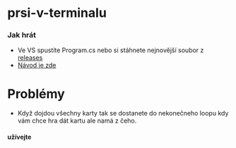 # prsi-v-terminalu

### Jak hrát
 -  Ve VS spustíte Program.cs nebo si stáhnete nejnovější soubor z [releases](https://github.com/Viking0001/prsi-v-terminalu/releases/latest)
 -  [Návod je zde](https://cs.wikipedia.org/wiki/Pr%C5%A1%C3%AD#Pr.C5.AFb.C4.9Bh_hry)

# Problémy
 - Když dojdou všechny karty tak se dostanete do nekonečneho loopu kdy vám chce hra dát kartu ale namá z čeho.

#### užívejte
